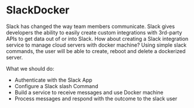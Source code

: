 # SlackDocker
Slack has changed the way team members communicate. Slack gives developers the ability to easily create custom integrations with 3rd-party APIs to get data out of or into Slack. How about creating a Slack integration service to manage cloud servers with docker machine? Using simple slack commands, the user will be able to create, reboot and delete a dockerized server.

What we should do:
- Authenticate with the Slack App
- Configure a Slack slash Command
- Build a service to receive messages and use Docker machine
- Process messages and respond with the outcome to the slack user
